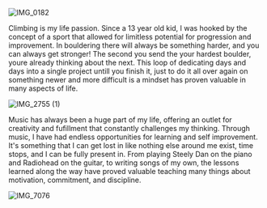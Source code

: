 ![IMG_0182](https://github.com/bebu6788/Digital-Portfolio/assets/95314503/ee6bd6a6-71a8-4059-9247-d709fbe0465c)

Climbing is my life passion. Since a 13 year old kid, I was hooked by the concept of a sport that allowed for limitless potential for progression and improvement. In bouldering there will always be something harder, and you can always get stronger! The second you send the your hardest boulder, youre already thinking about the next. This loop of dedicating days and days into a single project untill you finish it, just to do it all over again on something newer and more difficult is a mindset has proven valuable in many aspects of life.

![IMG_2755 (1)](https://github.com/bebu6788/Digital-Portfolio/assets/95314503/315ce445-9fa0-4bec-b2b1-65724a92487e) 

Music has always been a huge part of my life, offering an outlet for creativity and fufillment that constantly challenges my thinking. Through music, I have had endless opportunities for learning and self improvement. It's something that I can get lost in like nothing else around me exist, time stops, and I can be fully present in. From playing Steely Dan on the piano and Radiohead on the guitar, to writing songs of my own, the lessons learned along the way have proved valuable teaching many things about motivation, commitment, and discipline.

![IMG_7076](https://github.com/bebu6788/Digital-Portfolio/assets/95314503/6da49195-8771-46ff-8e0a-ef97c633b3be)

